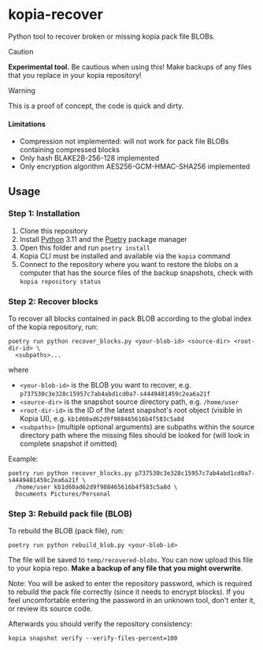 # kopia-recover

Python tool to recover broken or missing kopia pack file BLOBs.

> [!CAUTION]
> **Experimental tool.** Be cautious when using this!
> Make backups of any files that you replace in your kopia repository!

> [!WARNING]
> This is a proof of concept, the code is quick and dirty.

#### Limitations

* Compression not implemented: will not work for pack file BLOBs containing compressed blocks
* Only hash BLAKE2B-256-128 implemented
* Only encryption algorithm AES256-GCM-HMAC-SHA256 implemented

## Usage

### Step 1: Installation

1. Clone this repository
2. Install [Python](https://www.python.org/) 3.11 and the [Poetry](https://python-poetry.org/) package manager
3. Open this folder and run `poetry install`
4. Kopia CLI must be installed and available via the `kopia` command
5. Connect to the repository where you want to restore the blobs on a computer that has the source files of the backup snapshots, check with `kopia repository status`

### Step 2: Recover blocks

To recover all blocks contained in pack BLOB according to the global index of the kopia repository, run:

```
poetry run python recover_blocks.py <your-blob-id> <source-dir> <root-dir-id> \
  <subpaths>...
```

where
* `<your-blob-id>` is the BLOB you want to recover, e.g. `p737530c3e328c15957c7ab4abd1cd0a7-s4449481459c2ea6a21f`
* `<source-dir>` is the snapshot source directory path, e.g. `/home/user`
* `<root-dir-id>` is the ID of the latest snapshot's root object (visible in Kopia UI), e.g. `kb1d60ad62d9f988465616b4f583c5a8d`
* `<subpaths>` (multiple optional arguments) are subpaths within the source directory path where the missing files should be looked for (will look in complete snapshot if omitted)

Example:

```
poetry run python recover_blocks.py p737530c3e328c15957c7ab4abd1cd0a7-s4449481459c2ea6a21f \
  /home/user kb1d60ad62d9f988465616b4f583c5a8d \
  Documents Pictures/Personal
```

### Step 3: Rebuild pack file (BLOB)

To rebuild the BLOB (pack file), run:

```
poetry run python rebuild_blob.py <your-blob-id>
```

The file will be saved to `temp/recovered-blobs`. You can now upload this file to your kopia repo.
**Make a backup of any file that you might overwrite**.

Note: You will be asked to enter the repository password, which is required to rebuild the pack file
correctly (since it needs to encrypt blocks). If you feel uncomfortable entering the password in an
unknown tool, don't enter it, or review its source code.

Afterwards you should verify the repository consistency:

```
kopia snapshot verify --verify-files-percent=100
```

